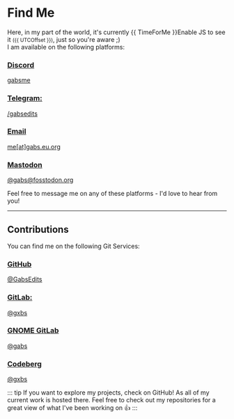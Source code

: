 # Find Me

Here, in my part of the world, it's currently <time><span>{{ TimeForMe }}</span><noscript>Enable JS to see it</noscript></time> <small>({{ UTCOffset }})</small>, just so you're aware ;)\
I am available on the following platforms:

<div class="socials-container">
    <a class="socials" href="https://discord.com/users/841649648606249021">
        <h3>Discord</h3>
        <p>gabsme</p>
    </a>
    <a class="socials" href="https://t.me/gabsedits">
        <h3>Telegram:</h3>
        <p>/gabsedits</p>
    </a>
    <a class="socials" href="mailto:&#109;&#101;&#64;&#103;&#97;&#98;&#115;&#46;&#101;&#117;&#46;&#111;&#114;&#103;">
        <h3>Email</h3>
        <p>&#109;&#101;[at]&#103;&#97;&#98;&#115;&#46;&#101;&#117;&#46;&#111;&#114;&#103;</p>
    </a>
    <a class="socials" href="https://fosstodon.org/@gabs">
        <h3>Mastodon</h3>
        <p>@gabs@fosstodon.org</p>
    </a>
</div>

Feel free to message me on any of these platforms - I'd love to hear from you!

--- 

## Contributions
You can find me on the following Git Services:

<div class="git-container">
    <a class="git git-special" href="https://github.com/GabsEdits">
        <h3>GitHub</h3>
        <p>@GabsEdits</p>
    </a>
    <a class="git" href="https://gitlab.com/gxbs">
        <h3>GitLab:</h3>
        <p>@gxbs</p>
    </a>
    <a class="git" href="https://gitlab.gnome.org/gabs">
        <h3>GNOME GitLab</h3>
        <p>@gabs</p>
    </a>
    <a class="git" href="https://codeberg.org/gxbs">
        <h3>Codeberg</h3>
        <p>@gxbs</p>
    </a>
</div>

::: tip
If you want to explore my projects, check on GitHub! As all of my current work is hosted there. Feel free to check out my repositories for a great view of what I've been working on :+1:
:::

<script setup lang="ts">
import { ref, onMounted } from 'vue';

const TimeForMe = ref('');
const UTCOffset = ref('');

function TimeForMeFunction() {
    const now = new Date();
    const userLocale = navigator.language || "en-US";
    const chisinauTime = now.toLocaleTimeString(userLocale, { timeZone: "Europe/Chisinau", hour12: !(userLocale.startsWith("en") || userLocale.startsWith("en-US")), hour: "numeric", minute: "numeric" });
    return chisinauTime;
}

function getUTCOffset() {
    const now = new Date();
    const timeZoneAbbreviation = now.toLocaleTimeString('en', { timeZoneName: 'short', timeZone: 'Europe/Chisinau' }).split(' ')[2];
    UTCOffset.value = `${timeZoneAbbreviation.replace('GMT', 'UTC')}`;
}

onMounted(() => {
    setInterval(() => {
        TimeForMe.value = TimeForMeFunction();
    }, 100);
    getUTCOffset();
});
</script>
